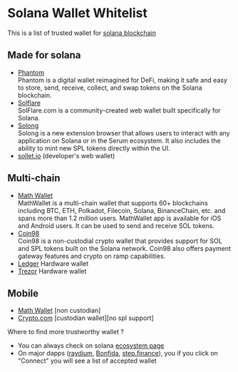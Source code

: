 # Solana Wallet Whitelist

This is a list of trusted wallet for [solana blockchain](https://solana.com)

## Made for solana

- [Phantom](https://phantom.app/) \
  Phantom is a digital wallet reimagined for DeFi, making it safe and easy to store, send, receive, collect, and swap tokens on the Solana blockchain.
- [Solflare](https://solflare.com/) \
  SolFlare.com is a community-created web wallet built specifically for Solana.
- [Solong](https://solongwallet.io/) \
  Solong is a new extension browser that allows users to interact with any application on Solana or in the Serum ecosystem. It also includes the ability to mint new SPL tokens directly within the UI.
- [sollet.io](https://www.sollet.io/) (developer's web wallet)

## Multi-chain

- [Math Wallet](https://mathwallet.org/)\
  MathWallet is a multi-chain wallet that supports 60+ blockchains including BTC, ETH, Polkadot, Filecoin, Solana, BinanceChain, etc. and spans more than 1.2 million users. MathWallet app is available for iOS and Android users. It can be used to send and receive SOL tokens.
- [Coin98](https://wallet.coin98.com/)\
  Coin98 is a non-custodial crypto wallet that provides support for SOL and SPL tokens built on the Solana network. Coin98 also offers payment gateway features and crypto on ramp capabilities.
- [Ledger](https://www.ledger.com/) Hardware wallet
- [Trezor](https://trezor.io/) Hardware wallet

## Mobile

- [Math Wallet](https://mathwallet.org/) [non custodian]
- [Crypto.com](https://crypto.com/) [custodian wallet][no spl support]

Where to find more trustworthy wallet ?

- You can always check on solana [ecosystem page](https://solana.com/ecosystem/explore?categories=wallet)
- On major dapps ([raydium](https://raydium.io/), [Bonfida](https://dex.bonfida.org), [step.finance](https://app.step.finance)), you if you click on "Connect" you will see a list of accepted wallet
